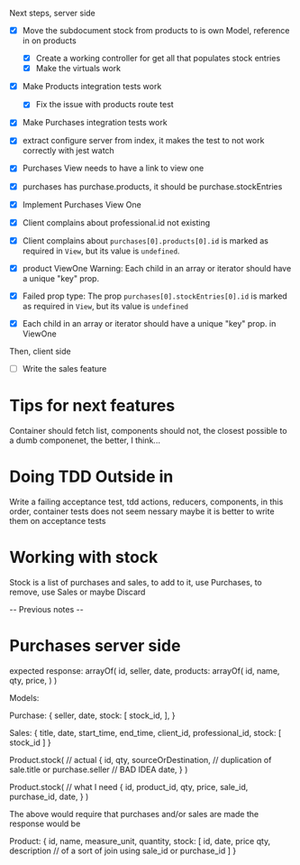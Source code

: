 Next steps, server side
+ [X] Move the subdocument stock from products to is own Model, reference in on products
  + [X] Create a working controller for get all that populates stock entries
  + [X] Make the virtuals work
+ [X] Make Products integration tests work
  + [X] Fix the issue with products route test
+ [X] Make Purchases integration tests work
+ [X] extract configure server from index, it makes the test to not work correctly with jest watch

+ [X] Purchases View needs to have a link to view one
+ [X] purchases has purchase.products, it should be purchase.stockEntries
+ [X] Implement Purchases View One

+ [X] Client complains about professional.id not existing
+ [X] Client complains about `purchases[0].products[0].id` is marked as required in `View`, but its value is `undefined`. 
+ [X] product ViewOne  Warning: Each child in an array or iterator should have a unique "key" prop.
+ [X] Failed prop type: The prop `purchases[0].stockEntries[0].id` is marked as required in `View`, but its value is `undefined`
+ [X]  Each child in an array or iterator should have a unique "key" prop. in ViewOne

Then, client side
+ [ ] Write the sales feature

# Tips for next features
Container should fetch list, components should not, the closest possible to a dumb componenet, the better, I think...

# Doing TDD Outside in
Write a failing acceptance test, tdd actions, reducers, components, in this order, container tests does not seem nessary maybe it is better to write them on acceptance tests

# Working with stock
Stock is a list of purchases and sales, to add to it, use Purchases, to remove, use Sales or maybe Discard

-- Previous notes --

# Purchases server side

expected response:
arrayOf(
  id,
  seller,
  date,
  products: arrayOf(
    id,
    name,
    qty,
    price,
  )
)

Models:

Purchase: {
  seller,
  date,
  stock: [
    stock_id,
  ],
}

Sales: {
  title,
  date,
  start_time,
  end_time,
  client_id,
  professional_id,
  stock: [
    stock_id
  ]
}

Product.stock( // actual
  {
    id,
    qty,
    sourceOrDestination, // duplication of sale.title or purchase.seller // BAD IDEA
    date,
  }
)

Product.stock( // what I need
  {
    id,
    product_id,
    qty,
    price,
    sale_id,
    purchase_id,
    date,
  }
)

The above would require that purchases and/or sales are made
the response would be

Product: {
  id,
  name,
  measure_unit,
  quantity,
  stock: [
    id,
    date,
    price
    qty,
    description // of a sort of join using sale_id or purchase_id
  ]
}


